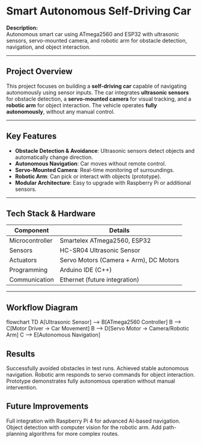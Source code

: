 # Smart Autonomous Self-Driving Car

**Description:**  
Autonomous smart car using ATmega2560 and ESP32 with ultrasonic sensors, servo-mounted camera, and robotic arm for obstacle detection, navigation, and object interaction.

---

## Project Overview
This project focuses on building a **self-driving car** capable of navigating autonomously using sensor inputs. The car integrates **ultrasonic sensors** for obstacle detection, a **servo-mounted camera** for visual tracking, and a **robotic arm** for object interaction. The vehicle operates **fully autonomously**, without any manual control.

---

## Key Features
- **Obstacle Detection & Avoidance**: Ultrasonic sensors detect objects and automatically change direction.  
- **Autonomous Navigation**: Car moves without remote control.  
- **Servo-Mounted Camera**: Real-time monitoring of surroundings.  
- **Robotic Arm**: Can pick or interact with objects (prototype).  
- **Modular Architecture**: Easy to upgrade with Raspberry Pi or additional sensors.  

---

## Tech Stack & Hardware
| Component                  | Details |
|----------------------------|---------|
| Microcontroller            | Smartelex ATmega2560, ESP32 |
| Sensors                    | HC-SR04 Ultrasonic Sensor |
| Actuators                  | Servo Motors (Camera + Arm), DC Motors |
| Programming                | Arduino IDE (C++) |
| Communication              | Ethernet (future integration) |

---

## Workflow Diagram
flowchart TD
    A[Ultrasonic Sensor] --> B[ATmega2560 Controller]
    B --> C[Motor Driver → Car Movement]
    B --> D[Servo Motor → Camera/Robotic Arm]
    C --> E[Autonomous Navigation]

## Results
  Successfully avoided obstacles in test runs.
  Achieved stable autonomous navigation.
  Robotic arm responds to servo commands for object interaction.
  Prototype demonstrates fully autonomous operation without manual intervention.

## Future Improvements
  Full integration with Raspberry Pi 4 for advanced AI-based navigation.
  Object detection with computer vision for the robotic arm.
  Add path-planning algorithms for more complex routes.
